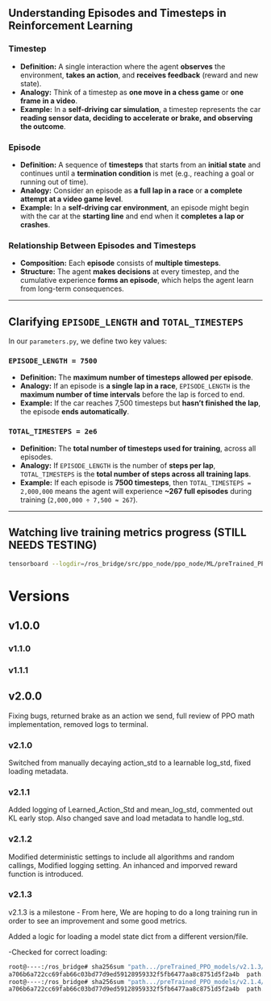 ## **Understanding Episodes and Timesteps in Reinforcement Learning**

### **Timestep**
- **Definition:** A single interaction where the agent **observes** the environment, **takes an action**, and **receives feedback** (reward and new state).  
- **Analogy:** Think of a timestep as **one move in a chess game** or **one frame in a video**.  
- **Example:** In a **self-driving car simulation**, a timestep represents the car **reading sensor data, deciding to accelerate or brake, and observing the outcome**.  

### **Episode**
- **Definition:** A sequence of **timesteps** that starts from an **initial state** and continues until a **termination condition** is met (e.g., reaching a goal or running out of time).  
- **Analogy:** Consider an episode as **a full lap in a race** or **a complete attempt at a video game level**.  
- **Example:** In a **self-driving car environment**, an episode might begin with the car at the **starting line** and end when it **completes a lap or crashes**.  

### **Relationship Between Episodes and Timesteps**
- **Composition:** Each **episode** consists of **multiple timesteps**.  
- **Structure:** The agent **makes decisions** at every timestep, and the cumulative experience **forms an episode**, which helps the agent learn from long-term consequences.  

---

## **Clarifying `EPISODE_LENGTH` and `TOTAL_TIMESTEPS`**
In our `parameters.py`, we define two key values:

### **`EPISODE_LENGTH = 7500`**
- **Definition:** The **maximum number of timesteps allowed per episode**.  
- **Analogy:** If an episode is **a single lap in a race**, `EPISODE_LENGTH` is the **maximum number of time intervals** before the lap is forced to end.  
- **Example:** If the car reaches 7,500 timesteps but **hasn’t finished the lap**, the episode **ends automatically**.

### **`TOTAL_TIMESTEPS = 2e6`**
- **Definition:** The **total number of timesteps used for training**, across all episodes.  
- **Analogy:** If `EPISODE_LENGTH` is the number of **steps per lap**, `TOTAL_TIMESTEPS` is the **total number of steps across all training laps**.  
- **Example:** If each episode is **7500 timesteps**, then `TOTAL_TIMESTEPS = 2,000,000` means the agent will experience **~267 full episodes** during training (`2,000,000 ÷ 7,500 ≈ 267`).  

---

## Watching live training metrics progress (STILL NEEDS TESTING)

```bash
tensorboard --logdir=/ros_bridge/src/ppo_node/ppo_node/ML/preTrained_PPO_models --bind_all
```

# Versions

## v1.0.0

### v1.1.0

### v1.1.1

## v2.0.0

Fixing bugs, returned brake as an action we send, full review of PPO math implementation, removed logs to terminal.

### v2.1.0

Switched from manually decaying action_std to a learnable log_std, fixed loading metadata.

### v2.1.1

Added logging of Learned_Action_Std and mean_log_std, commented out KL early stop.
Also changed save and load metadata to handle log_std.

### v2.1.2

Modified deterministic settings to include all algorithms and random callings, Modified logging setting.
An inhanced and imporved reward function is introduced.

### v2.1.3

v2.1.3 is a milestone - From here, We are hoping to do a long training run in order to see an improvement and some good metrics.

Added a logic for loading a model state dict from a different version/file.

-Checked for correct loading:

```bash
root@----:/ros_bridge# sha256sum "path.../preTrained_PPO_models/v2.1.3/run_20250325_0001/state_dict/actor.pth"
a706b6a722cc69fab66c03bd77d9ed59128959332f5fb6477aa8c8751d5f2a4b  path.../preTrained_PPO_models/v2.1.3/run_20250325_0001/state_dict/actor.pth
root@----:/ros_bridge# sha256sum "path.../preTrained_PPO_models/v2.1.4/run_20250325_0001/state_dict/actor.pth"
a706b6a722cc69fab66c03bd77d9ed59128959332f5fb6477aa8c8751d5f2a4b  path.../preTrained_PPO_models/v2.1.4/run_20250325_0001/state_dict/actor.pth
```